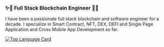### ✨🐢  Full Stack Blockchain Engineer 🚀✨
I have been a passionate full stack blockchain and software engineer for a decade. I specialize in Smart Contract, NFT, DEX, DEFI and Single Page Application and Cross Mobile App Development so far. 

<!-- Top Languages Card      -->
<a href="https://github.com/maxim-engr">
  <img align="center" alt="Top Language Card" src="https://github-readme-stats.vercel.app/api/top-langs/?username=maxim-engr" />
</a>
